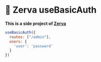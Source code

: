 # 🌱 Zerva useBasicAuth

**This is a side project of [Zerva](https://github.com/holtwick/zerva)**

```js
useBasicAuth({
  routes: ["/admin"],
  users: {
    'user': 'password'
  }
})
```


